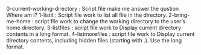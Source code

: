 0-current-working-directory :
	Script file make me answer the qustion Where am I?
1-listit :
	Script file work to list all file in the directory.
2-bring-me-home :
	script file work to change the working directory to the user’s home directory.
3-listfiles :
	script file work to Display current directory contents in a long format.
4-listmorefiles :
	script file work to Display current directory contents, including hidden files (starting with .). Use the long format.
